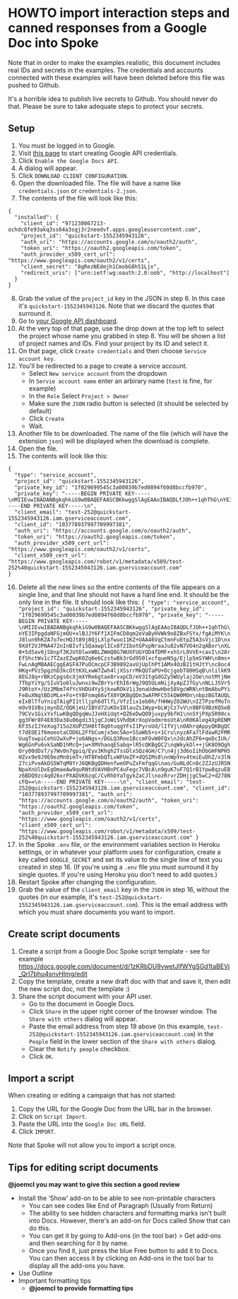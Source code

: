 # HOWTO import interaction steps and canned responses from a Google Doc into Spoke

Note that in order to make the examples realistic, this document includes real IDs and secrets in the examples.  The credentials and accounts connected with these examples will have been deleted before this file was pushed to Github.

It's a horrible idea to publish live secrets to Github.  You should never do that.  Please be sure to take adequate steps to protect your secrets.

## Setup

1. You must be logged in to Google.
1. Visit [this page](https://developers.google.com/docs/api/quickstart/nodejs) to start creating Google API credentials.
1. Click `Enable the Google Docs API`.
1. A dialog will appear.
1. Click `DOWNLOAD CLIENT CONFIGURATION`.
1. Open the downloaded file.  The file will have a name like `credentials.json` or `credentials-2.json`.
7. The contents of the file will look like this:
```
{
  "installed": {
    "client_id": "971230067213-ochdc8fe93akq3ss04a3sqj3r2needvf.apps.googleusercontent.com",
    "project_id": "quickstart-1552345943126",
    "auth_uri": "https://accounts.google.com/o/oauth2/auth",
    "token_uri": "https://oauth2.googleapis.com/token",
    "auth_provider_x509_cert_url": "https://www.googleapis.com/oauth2/v1/certs",
    "client_secret": "8gRezNEdmjh1CmobG8hS1Ljx",
    "redirect_uris": ["urn:ietf:wg:oauth:2.0:oob", "http://localhost"]
  }
}
```
8. Grab the value of the `project_id` key in the JSON in step 6.  In this case it's `quickstart-1552345943126`.  Note that we discard the quotes that surround it.
9. Go to [your Google API dashboard](https://console.developers.google.com/apis/credentials).
10. At the very top of that page, use the drop down at the top left to select the project whose name you grabbed in step 8.  You will be shown a list of project names and IDs.  Find your project by its ID and select it.
11. On that page, click `Create credentials` and then choose `Service account key`.
12. You'll be redirected to a page to create a service account.  
    * Select `New service account` from the dropdown
    * In `Servie account name` enter an arbirary name (`test` is fine, for example)
    * In the `Role` Select `Project > Owner`
    * Make sure the `JSON` radio button is selected (it should be selected by default)
    * Click `Create`
    * Wait.
13. Another file to be downloaded.  The name of the file (which will have the extension `json`) will be displayed when the download is complete. 
14. Open the file.
15. The contents will look like this:
```
{
  "type": "service_account",
  "project_id": "quickstart-1552345943126",
  "private_key_id": "1f029699545c3a00039b7ed0894f60d8bccfb970",
  "private_key": "-----BEGIN PRIVATE KEY-----\nMIIEvwIBADANBgkqhkiG9w0BAQEFAASCBKkwggSlAgEAAoIBAQDLfJOh++1qhThG\nYE3IPpgdaNFGjmOU+xlBJJY6Ff1XIFmCD8qm2eVaByHVWk9o8ZBxFSYx/fgAiMYK\nJ8lun9hKZA7o7ecHQJt89j8QjLXlpfwuo11KZ+UAA46VqCtmnFuEtpZ5A3sVjc1D\nx9Xdf2VJPNA472nInBIvfi5QaawplICx8f2IbotGPxpNraaJu82vN7VO4n2qABor\nXL0+5d5av6jSbnpf3KJUtDlwxWBLZWmQ8G7WUXFUGYOD4fDMF+xhSrL0VVE+cavI\n28rEfShctWv1c7TZazEZwpK0Zq6e6CzstwBk3rGd950lxcfqueNSg/Ejlp5mSYWH\n8ms+FwLnAgMBAAECggEASFA7PuOCmcpCF3B9892avUjUplhPt1AMx4OzB21tHJtY\nc8oc4HKq+PVz5pgzhD3kcOttKXLxwW7Zwh4ljXSsrrMkQU7aPU+OcjgobT80HSqB\nlilkK98EGJ8q+rBKzCpgs6cXjmXYRe6gtae8rvxpCD/eV31tgGdGZy5WUylaj2Oe\notMtjNm7TbpYiYg/SIuV1o6luJwnxi9wZBrYsrEhI6rWgJ9Q5ULmNijXyApZJ7Gy\nNLLJSVr5J9RtoY+/Uz2Mbm74fYcVHDU4Yy5jkxwROkV1i3onaUdmwHbe58VgcWRN\ntBmAbuPYiFe8uXNqtBDzMLx+Fo+tYBFnmq66vTX0YQKBgQDn3wAFMFC55kQW0MOn\nbpzBGTAUQLeIxBlTfuYniqTAigPI1tlljph6dTlfL/VfzIix1eb0h/fHHWyZ02WU\nIZ7PzefMoTnm9v91VBsjmynDZ/OQKjeU/IBYd72uKOxI8lauZs1Wyp+bLWjCz7vV\n9BFG9BzKQ5eB79CVv1GixYxfLwKBgQDgqWuJJoHXiUqt+QZ6eDwQO9juxpy9bfH1\nnSYjPXp5R90cxgg3FWr8F4E03Da38u06gdi31jqCJoWiSVhdbKrXopVodmrmsUtA\nR0KAleg4XpRENMKF35zIJYeXug715o2XUPZ5H8tT8q0tuqgYFsI1PyroUd/lIfVj\n0AhrqAppyQKBgQCt7dEOE1f6moeotaCOD6L2FfbCumjx5mc5Ao+SSaWb5+s+1Cru\nyzAFa7lFdawR2FMRUuqTswpiCehU2wXvP+jo6ANgs+/DGLQ3Roe1BccmFOvW0FQx\nJdcAhZF6+qeDcIUk/Wg6GnPu6vkSaND1hMcQ+jw+XMVhaoqESabq+lR5cQKBgQC2\nqWkykOl++jSK8O9QghOry00dDsT/y7Wv0n7gpiq/Eyv3Khgh2TssDlxSQz4GH/C7\n4jj3d6oIihObGHFNPH5HZvx9e9J9EOezMn0imT+/HT8FmbQTLvWFUeZF+dQSIMs8\nnWpYnv4tmiEuDhZ/x3lN27ciPveAkDS5W7qM9YrJ6QKBgQDHenfweOPuZxFmfqqG\nao/GuNLdCn8c2ZJzUJR5NNpaXnUlDxEgOmaeAw9quRNtdVAVHBnPC4uFegc7VBcA\n9guK7uF7Q1rB1Ypw8qzuEBz6BDQ9zc4q026xrPXADVK6zqC/CvRhbYaTgykZaCJl\nozRrvrZDHjjgC5wC2+d278NcFQ==\n-----END PRIVATE KEY-----\n",
  "client_email": "test-252@quickstart-1552345943126.iam.gserviceaccount.com",
  "client_id": "103778937997709997381",
  "auth_uri": "https://accounts.google.com/o/oauth2/auth",
  "token_uri": "https://oauth2.googleapis.com/token",
  "auth_provider_x509_cert_url": "https://www.googleapis.com/oauth2/v1/certs",
  "client_x509_cert_url": "https://www.googleapis.com/robot/v1/metadata/x509/test-252%40quickstart-1552345943126.iam.gserviceaccount.com"
}
```
16. Delete all the new lines so the entire contents of the file appears on a single line, and that line should not have a hard line end.  It should be the only line in the file.  It should look like this:
`{ "type": "service_account", "project_id": "quickstart-1552345943126", "private_key_id": "1f029699545c3a00039b7ed0894f60d8bccfb970", "private_key": "-----BEGIN PRIVATE KEY-----\nMIIEvwIBADANBgkqhkiG9w0BAQEFAASCBKkwggSlAgEAAoIBAQDLfJOh++1qhThG\nYE3IPpgdaNFGjmOU+xlBJJY6Ff1XIFmCD8qm2eVaByHVWk9o8ZBxFSYx/fgAiMYK\nJ8lun9hKZA7o7ecHQJt89j8QjLXlpfwuo11KZ+UAA46VqCtmnFuEtpZ5A3sVjc1D\nx9Xdf2VJPNA472nInBIvfi5QaawplICx8f2IbotGPxpNraaJu82vN7VO4n2qABor\nXL0+5d5av6jSbnpf3KJUtDlwxWBLZWmQ8G7WUXFUGYOD4fDMF+xhSrL0VVE+cavI\n28rEfShctWv1c7TZazEZwpK0Zq6e6CzstwBk3rGd950lxcfqueNSg/Ejlp5mSYWH\n8ms+FwLnAgMBAAECggEASFA7PuOCmcpCF3B9892avUjUplhPt1AMx4OzB21tHJtY\nc8oc4HKq+PVz5pgzhD3kcOttKXLxwW7Zwh4ljXSsrrMkQU7aPU+OcjgobT80HSqB\nlilkK98EGJ8q+rBKzCpgs6cXjmXYRe6gtae8rvxpCD/eV31tgGdGZy5WUylaj2Oe\notMtjNm7TbpYiYg/SIuV1o6luJwnxi9wZBrYsrEhI6rWgJ9Q5ULmNijXyApZJ7Gy\nNLLJSVr5J9RtoY+/Uz2Mbm74fYcVHDU4Yy5jkxwROkV1i3onaUdmwHbe58VgcWRN\ntBmAbuPYiFe8uXNqtBDzMLx+Fo+tYBFnmq66vTX0YQKBgQDn3wAFMFC55kQW0MOn\nbpzBGTAUQLeIxBlTfuYniqTAigPI1tlljph6dTlfL/VfzIix1eb0h/fHHWyZ02WU\nIZ7PzefMoTnm9v91VBsjmynDZ/OQKjeU/IBYd72uKOxI8lauZs1Wyp+bLWjCz7vV\n9BFG9BzKQ5eB79CVv1GixYxfLwKBgQDgqWuJJoHXiUqt+QZ6eDwQO9juxpy9bfH1\nnSYjPXp5R90cxgg3FWr8F4E03Da38u06gdi31jqCJoWiSVhdbKrXopVodmrmsUtA\nR0KAleg4XpRENMKF35zIJYeXug715o2XUPZ5H8tT8q0tuqgYFsI1PyroUd/lIfVj\n0AhrqAppyQKBgQCt7dEOE1f6moeotaCOD6L2FfbCumjx5mc5Ao+SSaWb5+s+1Cru\nyzAFa7lFdawR2FMRUuqTswpiCehU2wXvP+jo6ANgs+/DGLQ3Roe1BccmFOvW0FQx\nJdcAhZF6+qeDcIUk/Wg6GnPu6vkSaND1hMcQ+jw+XMVhaoqESabq+lR5cQKBgQC2\nqWkykOl++jSK8O9QghOry00dDsT/y7Wv0n7gpiq/Eyv3Khgh2TssDlxSQz4GH/C7\n4jj3d6oIihObGHFNPH5HZvx9e9J9EOezMn0imT+/HT8FmbQTLvWFUeZF+dQSIMs8\nnWpYnv4tmiEuDhZ/x3lN27ciPveAkDS5W7qM9YrJ6QKBgQDHenfweOPuZxFmfqqG\nao/GuNLdCn8c2ZJzUJR5NNpaXnUlDxEgOmaeAw9quRNtdVAVHBnPC4uFegc7VBcA\n9guK7uF7Q1rB1Ypw8qzuEBz6BDQ9zc4q026xrPXADVK6zqC/CvRhbYaTgykZaCJl\nozRrvrZDHjjgC5wC2+d278NcFQ==\n-----END PRIVATE KEY-----\n", "client_email": "test-252@quickstart-1552345943126.iam.gserviceaccount.com", "client_id": "103778937997709997381", "auth_uri": "https://accounts.google.com/o/oauth2/auth", "token_uri": "https://oauth2.googleapis.com/token", "auth_provider_x509_cert_url": "https://www.googleapis.com/oauth2/v1/certs", "client_x509_cert_url": "https://www.googleapis.com/robot/v1/metadata/x509/test-252%40quickstart-1552345943126.iam.gserviceaccount.com" }`
17. In the Spoke `.env` file, or the environment variables section in Heroku settings, or in whatever your platform uses for configuration, create a key called `GOOGLE_SECRET` and set its value to the single line of text you created in step 16. (If you're using a `.env` file you must surround it by single quotes.  If you're using Heroku you don't need to add quotes.)
18. Restart Spoke after changing the configuration.
19. Grab the value of the `client_email` key in the `JSON` in step 16, without the quotes (in our example, it's `test-252@quickstart-1552345943126.iam.gserviceaccount.com`).  This is the email address with which you must share documents you want to import.

## Create script documents

1. Create a script from a Google Doc Spoke script template - see for example https://docs.google.com/document/d/1zKRbDU9vwetJlfWYgSGd1taBEVj_QrI7bhu4snvHlmg/edit  
2. Copy the template, create a new draft doc with that and save it, then edit the new script doc, not the template :) 
3. Share the script document with your API user.
    * Go to the document in Google Docs.
    * Click `Share` in the upper right corner of the browser window.  The `Share with others` dialog will appear.
    * Paste the email address from step 19 above (in this example, `test-252@quickstart-1552345943126.iam.gserviceaccount.com`) in the `People` field in the lower section of the `Share with others` dialog.
    * Clear the `Notify people` checkbox.
    * Click `OK`.

## Import a script

When creating or editing a campaign that has not started:

1. Copy the URL for the Google Doc from the URL bar in the browser.
1. Click on `Script Import`.
1. Paste the URL into the `Google Doc URL` field.
1. Click `IMPORT`.

Note that Spoke will not allow you to import a script once.


## Tips for editing script documents
**@joemcl you may want to give this section a good review**
* Install the ‘Show’ add-on to be able to see non-printable characters 
  - You can see codes like End of Paragraph (Usually from Return)  
  - The ability to see hidden characters and formatting marks isn't built into Docs. However, there's an add-on for Docs called Show that can do this. 
  - You can get it by going to Add-ons (in the tool bar) > Get add-ons and then searching for it by name.
  - Once you find it, just press the blue Free button to add it to Docs. You can then access it by clicking on  Add-ons in the tool bar to display all the add-ons you have.
* Use Outline
* Important formatting tips
  * **@joemcl to provide formatting tips**

